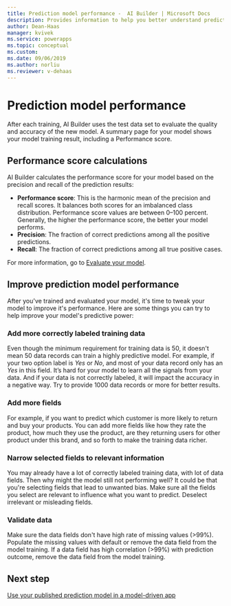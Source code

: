```yaml
---
title: Prediction model performance -  AI Builder | Microsoft Docs
description: Provides information to help you better understand prediction model performance, and how performance scores are calculated
author: Dean-Haas
manager: kvivek
ms.service: powerapps
ms.topic: conceptual
ms.custom: 
ms.date: 09/06/2019
ms.author: norliu
ms.reviewer: v-dehaas
---
```


# Prediction model performance

After each training, AI Builder uses the test data set to evaluate the quality and accuracy of the new model. A summary page for your model shows your model training result, including a Performance score.

## Performance score calculations

AI Builder calculates the performance score for your model based on the precision and recall of the prediction results:

- **Performance score**: This is the harmonic mean of the precision and recall scores. It balances both scores for an imbalanced class distribution. Performance score values are between 0–100 percent. Generally, the higher the performance score, the better your model performs.
- **Precision**: The fraction of correct predictions among all the positive predictions.
- **Recall**: The fraction of correct predictions among all true positive cases.

For more information, go to [Evaluate your model](manage-model.md#evaluate-your-model).

## Improve prediction model performance

After you've trained and evaluated your model, it's time to tweak your model to improve it's performance. Here are some things you can try to help improve your model's predictive power:

### Add more correctly labeled training data

Even though the minimum requirement for training data is 50, it doesn't mean 50 data records can train a highly predictive model. For example, if your two option label is *Yes* or *No*, and most of your data record only has an *Yes* in this field. It’s hard for your model to learn all the signals from your data. And if your data is not correctly labeled, it will impact the accuracy in a negative way. Try to provide 1000 data records or more for better results. 

### Add more fields

For example, if you want to predict which customer is more likely to return and buy your products. You can add more fields like how they rate the product, how much they use the product, are they returning users for other product under this brand, and so forth to make the training data richer.

### Narrow selected fields to relevant information

You may already have a lot of correctly labeled training data, with lot of data fields. Then why might the model still not performing well? It could be that you're selecting fields that lead to unwanted bias. Make sure all the fields you select are relevant to influence what you want to predict. Deselect irrelevant or misleading fields.

### Validate data

Make sure the data fields  don't have high rate of missing values (>99%). Populate the missing values with default or remove the data field from the model training. If a data field has high correlation (>99%) with prediction outcome, remove the data field from the model training.  

## Next step

[Use your published prediction model in a model-driven app](binary-classification-model-driven-app.md)
